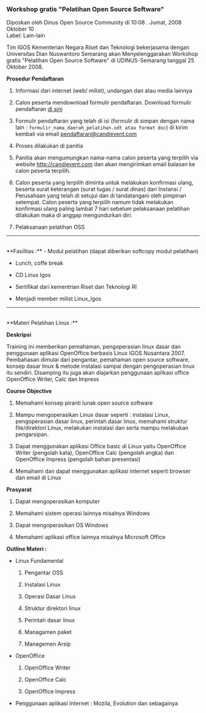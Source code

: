### Workshop gratis "Pelatihan Open Source Software"
Diposkan oleh Dinus Open Source Community di 10:08 . Jumat, 2008 Oktober 10
<br>
Label: Lain-lain


Tim IGOS Kementerian Negara Riset dan Teknologi bekerjasama dengan Universitas Dian Nuswantoro Semarang akan Menyelenggarakan Workshop gratis "Pelatihan Open Source Software" di UDINUS-Semarang tanggal 25 Oktober 2008.

**Prosedur Pendaftaran**
1. Informasi dari internet (web/ milist), undangan dan atau media lainnya

2. Calon peserta mendownload formulir pendaftaran. Download formulir pendaftaran [di sini](http://www.candievent.com/formulir.doc)

3. Formulir pendaftaran yang telah di isi (formulir di simpan dengan nama lain : `formulir_nama_daerah_pelatihan.odt atau format doc`) di kirim kembali via email pendaftaran@candievent.com

4. Proses dilakukan di panitia

5. Panitia akan mengumungkan nama-nama calon peserta yang terpilih via website http://candievent.com dan akan mengirimkan email balasan ke calon peserta terpilih.

6. Calon peserta yang terpilih diminta untuk melakukan konfirmasi ulang, beserta surat keterangan (surat tugas / surat dinas) dari Instansi / Perusahaan yang telah di setujui dan di tandatangani oleh pimpinan setempat. Calon peserta yang terpilih namum tidak melakukan konfirmasi ulang paling lambat 7 hari sebelum pelaksanaan pelatihan dilakukan maka di anggap mengundurkan diri.

7. Pelaksanaan pelatihan OSS

----------------------------------------------------------------------------------

<br>
**Fasilitas :**
- Modul pelatihan (dapat diberikan softcopy modul pelatihan)

- Lunch, coffe break

- CD Linux Igos

- Sertifikat dari kementrian Riset dan Teknologi RI

- Menjadi member milist Linux_Igos

---------------------------------------------------------------------------------

<br>
**Materi Pelatihan Linux :**

**Deskripsi**

Training ini memberikan pemahaman, pengoperasian linux dasar dan penggunaan aplikasi OpenOffice berbasis Linux IGOS Nusantara 2007. Pembahasan dimulai dari pengantar, pemahaman open source software, konsep dasar linux & metode instalasi sampai dengan pengoperasian linux itu sendiri. Disamping itu juga akan diajarkan penggunaan aplikasi office OpenOffice Writer, Calc dan Impress

**Course Objective**

1. Memahami konsep piranti lunak open source software

2. Mampu mengoperasikan Linux dasar seperti : instalasi Linux, pengoperasian dasar linux, perintah dasar linux, memahami struktur file/direktori Linux, melakukan instalasi dan serta mampu melakukan pengarsipan.

3. Dapat menggunakan aplikasi Office basic di Linux yaitu OpenOffice Writer (pengolah kata), OpenOffice Calc (pengolah angka) dan OpenOffice Impress (pengolah bahan presentasi)

4. Memahami dan dapat menggunakan aplikasi internet seperti browser dan email di Linux

**Prasyarat**


1. Dapat mengoperasikan komputer

2. Memahami sistem operasi lainnya misalnya Windows

3. Dapat mengoperasikan OS Windows

4. Memahami aplikasi office lainnya misalnya Microsoft Office


**Outline Materi :**

* Linux Fundamental

	1. Pengantar OSS

	2. Instalasi Linux

	3. Operasi Dasar Linux

	4. Struktur direktori linux

	5. Perintah dasar linux

	6. Managamen paket

	7. Managemen Arsip


* OpenOffice

	1. OpenOffice Writer

	2. OpenOffice Calc

	3. OpenOffice Impress

* Penggunaan aplikasi Internet : Mozila, Evolution dan sebagainya
